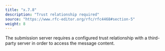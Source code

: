 ```yaml
---
title: "x.7.8"
description: "Trust relationship required"
source: "https://www.rfc-editor.org/rfc/rfc4468#section-5"
weight: 8
---
```


The submission server requires a configured trust relationship with a third-party server in order to access the message content.
